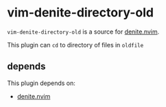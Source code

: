 # vim-denite-directory-old

`vim-denite-directory-old` is a source for [denite.nvim](https://github.com/Shougo/denite.nvim).

This plugin can `cd` to directory of files in `oldfile`

## depends

This plugin depends on:

* [denite.nvim](https://github.com/Shougo/denite.nvim)
